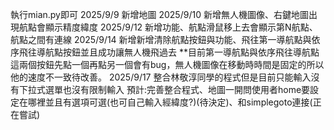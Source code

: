執行mian.py即可
2025/9/9 新增地圖
2025/9/10 新增無人機圖像、右鍵地圖出現航點會顯示精度緯度
2025/9/12 新增功能、航點滑鼠移上去會顯示第N航點、航點之間有連線
2025/9/14 新增新增清除航點按鈕與功能、飛往第一導航點與依序飛往導航點按鈕並且成功讓無人機飛過去 **目前第一導航點與依序飛往導航點這兩個按鈕先點一個再點另一個會有bug，無人機圖像在移動時時間是固定的所以他的速度不一致待改善。
2025/9/17 整合林敬淳同學的程式但是目前只能輸入沒有下拉式選單也沒有限制輸入
預計:完善整合程式、地圖一開問使用者home要設定在哪裡並且有選項可選(也可自己輸入經緯度?)(待決定)、和simplegoto連接(正在嘗試)
